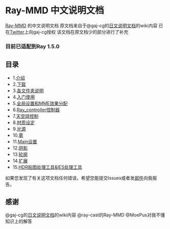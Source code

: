 # Ray-MMD 中文说明文档 

[Ray-MMD](https://github.com/ray-cast/ray-mmd) 的中文说明文档
原文档来自于@gaj-cg的[日文说明文档](https://github.com/gaj-cg/ray-mmd-docs-ja)的wiki内容
已在[Twitter](https://twitter.com/suven1890753451/status/963678687773319170)上向gaj-cg授权
该文档在原文档少的部分进行了补充
### 目前已适配到Ray 1.5.0
## 目录
- 1.[介绍](Word/introduction.md)
- 2.[下载](Word/download.md)
- 3.[各文件夹说明](Word/folderIntroduction.md)
- 4.[入门使用](Word/started.md)
- 5.[全局设置和MME效果分配](Word/conf.md)
- 6.[Ray_controller控制器](Word/controller.md)
- 7.[天空球控制](Word/skybox.md)
- 8.[材质设定](Word/materials.md)
- 9.[光源](Word/light.md)
- 10.[雾](Word/fog.md)
- 11.[Main设置](Word/main.md)
- 12.[阴影](Word/shadow.md)
- 13.[轮廓](Word/outline.md)
- 14.[扩展](Word/extension.md)
- 15.[HDR贴图处理工具&IES处理工具](Word/tool.md)


如果您发现了有关这项文档任何错误，希望您能提交Issues或者发<a href=mailto:imsuven@qq.com>邮件</a>向我报告。

## 感谢
@gaj-cg的[日文说明文档](https://github.com/gaj-cg/ray-mmd-docs-ja)的wiki内容
@ray-cast的Ray-MMD
@MoePus对我不懂知识上的解答